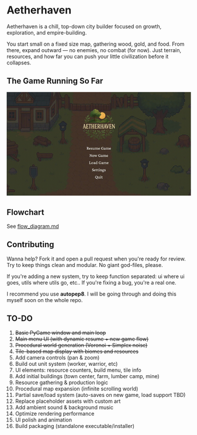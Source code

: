 # Aetherhaven

Aetherhaven is a chill, top-down city builder focused on growth, exploration, and empire-building.  

You start small on a fixed size map, gathering wood, gold, and food.  From there, expand outward — no enemies, no combat (for now).  Just terrain, resources, and how far you can push your little civilization before it collapses.

## The Game Running So Far
![New Game GIF](new_game_example.gif)

## Flowchart
See [flow_diagram.md](flow_diagram.md)

## Contributing

Wanna help?  Fork it and open a pull request when you're ready for review.  Try to keep things clean and modular.  No giant god-files, please.

If you're adding a new system, try to keep function separated: ui where ui goes, utils where utils go, etc.. If you're fixing a bug, you're a real one.

I recommend you use **autopep8**.  I will be going through and doing this myself soon on the whole repo.

## TO-DO

1. ~~Basic PyGame window and main loop~~  
2. ~~Main menu UI (with dynamic resume + new game flow)~~  
3. ~~Procedural world generation (Voronoi + Simplex noise)~~  
4. ~~Tile-based map display with biomes and resources~~  
5. Add camera controls (pan & zoom)  
6. Build out unit system (worker, warrior, etc)  
7. UI elements: resource counters, build menu, tile info  
8. Add initial buildings (town center, farm, lumber camp, mine)  
9. Resource gathering & production logic  
10. Procedural map expansion (infinite scrolling world)  
11. Partial save/load system (auto-saves on new game, load support TBD)  
12. Replace placeholder assets with custom art  
13. Add ambient sound & background music  
14. Optimize rendering performance  
15. UI polish and animation  
16. Build packaging (standalone executable/installer)
